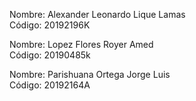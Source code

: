 Nombre: Alexander Leonardo Lique Lamas<br>
Código: 20192196K<br>

Nombre: Lopez Flores Royer Amed<br>
Código: 20190485k<br>

Nombre: Parishuana Ortega Jorge Luis<br>
Código: 20192164A<br>